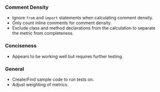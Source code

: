 ### **Comment Density**
- Ignore `from` and `import` statements when calculating comment density.
- Only count inline comments for comment density.
- Exclude class and method declarations from the calculation to separate the metric from completeness.

### **Conciseness**
- Appears to be working well but requires further testing.

### **General**
- Create/Find sample code to run tests on.
- Adjust weighting of metrics.